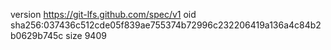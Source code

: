 version https://git-lfs.github.com/spec/v1
oid sha256:037436c512cde05f839ae755374b72996c232206419a136a4c84b2b0629b745c
size 9409
